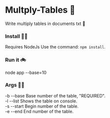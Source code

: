 # Multply-Tables 📓
Write multiply tables in documents txt 🔢

### Install 👨‍💻
Requires NodeJs
Use the command: `npm install`.

### Run it 🚲
node app --base=10

### Args 👨‍🔧
-b --base Base number of the table, "REQUIRED". <br />
-l --list Shows the table on console. <br />
-s --start Begin number of the table. <br />
-e --end End number of the table. <br />

